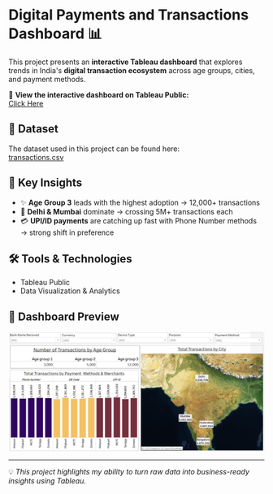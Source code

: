 # Digital Payments and Transactions Dashboard 📊

This project presents an **interactive Tableau dashboard** that explores trends in India's **digital transaction ecosystem** across age groups, cities, and payment methods.

🔗 **View the interactive dashboard on Tableau Public:**  
[Click Here](https://public.tableau.com/app/profile/priyanka.kachhap/viz/SalesInsights_17567093669800/Dashboard1?publish=yes)

## 📂 Dataset
The dataset used in this project can be found here:  
[transactions.csv](data/transactions.csv)

## 🔑 Key Insights
- ✨ **Age Group 3** leads with the highest adoption → 12,000+ transactions  
- 🌆 **Delhi & Mumbai** dominate → crossing 5M+ transactions each  
- 💳 **UPI/ID payments** are catching up fast with Phone Number methods → strong shift in preference  

## 🛠 Tools & Technologies
- Tableau Public  
- Data Visualization & Analytics  

## 📸 Dashboard Preview
![Dashboard Screenshot](Dashboard.png)

---
💡 *This project highlights my ability to turn raw data into business-ready insights using Tableau.*

